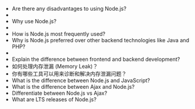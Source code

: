   -  Are there any disadvantages to using Node.js?
  -  
  -  Why use Node.js?
  -  
  -  How is Node.js most frequently used?
  -  Why is Node.js preferred over other backend technologies like Java and PHP?
  -  
  -  Explain the difference between frontend and backend development?
  -  如何处理内存泄漏 (Memory Leak)？
  -  你有哪些工具可以用来诊断和解决内存泄漏问题？
  -  What is the difference between Node.js and JavaScript?
  -  What is the difference between Ajax and Node.js?
  -  Differentiate between Node.js vs Ajax?
  -  What are LTS releases of Node.js?